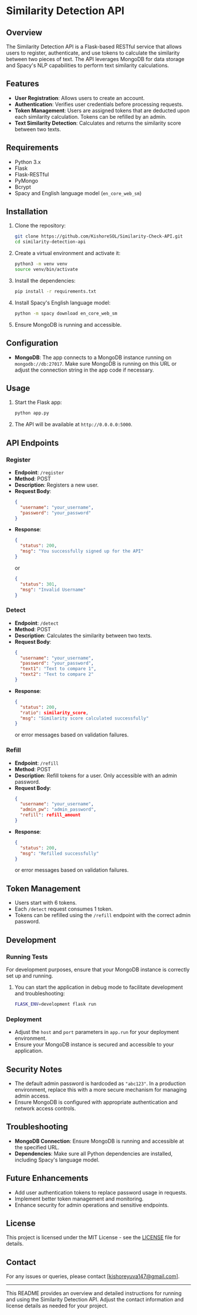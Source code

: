 # Similarity Detection API

## Overview

The Similarity Detection API is a Flask-based RESTful service that allows users to register, authenticate, and use tokens to calculate the similarity between two pieces of text. The API leverages MongoDB for data storage and Spacy's NLP capabilities to perform text similarity calculations.

## Features

- **User Registration**: Allows users to create an account.
- **Authentication**: Verifies user credentials before processing requests.
- **Token Management**: Users are assigned tokens that are deducted upon each similarity calculation. Tokens can be refilled by an admin.
- **Text Similarity Detection**: Calculates and returns the similarity score between two texts.

## Requirements

- Python 3.x
- Flask
- Flask-RESTful
- PyMongo
- Bcrypt
- Spacy and English language model (`en_core_web_sm`)

## Installation

1. Clone the repository:

   ```bash
   git clone https://github.com/KishoreSOL/Similarity-Check-API.git
   cd similarity-detection-api
   ```

2. Create a virtual environment and activate it:

   ```bash
   python3 -m venv venv
   source venv/bin/activate
   ```

3. Install the dependencies:

   ```bash
   pip install -r requirements.txt
   ```

4. Install Spacy's English language model:

   ```bash
   python -m spacy download en_core_web_sm
   ```

5. Ensure MongoDB is running and accessible.

## Configuration

- **MongoDB**: The app connects to a MongoDB instance running on `mongodb://db:27017`. Make sure MongoDB is running on this URL or adjust the connection string in the app code if necessary.

## Usage

1. Start the Flask app:

   ```bash
   python app.py
   ```

2. The API will be available at `http://0.0.0.0:5000`.

## API Endpoints

### Register

- **Endpoint**: `/register`
- **Method**: POST
- **Description**: Registers a new user.
- **Request Body**:
  ```json
  {
    "username": "your_username",
    "password": "your_password"
  }
  ```
- **Response**:
  ```json
  {
    "status": 200,
    "msg": "You successfully signed up for the API"
  }
  ```
  or
  ```json
  {
    "status": 301,
    "msg": "Invalid Username"
  }
  ```

### Detect

- **Endpoint**: `/detect`
- **Method**: POST
- **Description**: Calculates the similarity between two texts.
- **Request Body**:
  ```json
  {
    "username": "your_username",
    "password": "your_password",
    "text1": "Text to compare 1",
    "text2": "Text to compare 2"
  }
  ```
- **Response**:
  ```json
  {
    "status": 200,
    "ratio": similarity_score,
    "msg": "Similarity score calculated successfully"
  }
  ```
  or error messages based on validation failures.

### Refill

- **Endpoint**: `/refill`
- **Method**: POST
- **Description**: Refill tokens for a user. Only accessible with an admin password.
- **Request Body**:
  ```json
  {
    "username": "your_username",
    "admin_pw": "admin_password",
    "refill": refill_amount
  }
  ```
- **Response**:
  ```json
  {
    "status": 200,
    "msg": "Refilled successfully"
  }
  ```
  or error messages based on validation failures.

## Token Management

- Users start with 6 tokens.
- Each `/detect` request consumes 1 token.
- Tokens can be refilled using the `/refill` endpoint with the correct admin password.

## Development

### Running Tests

For development purposes, ensure that your MongoDB instance is correctly set up and running.

1. You can start the application in debug mode to facilitate development and troubleshooting:

   ```bash
   FLASK_ENV=development flask run
   ```

### Deployment

- Adjust the `host` and `port` parameters in `app.run` for your deployment environment.
- Ensure your MongoDB instance is secured and accessible to your application.

## Security Notes

- The default admin password is hardcoded as `"abc123"`. In a production environment, replace this with a more secure mechanism for managing admin access.
- Ensure MongoDB is configured with appropriate authentication and network access controls.

## Troubleshooting

- **MongoDB Connection**: Ensure MongoDB is running and accessible at the specified URL.
- **Dependencies**: Make sure all Python dependencies are installed, including Spacy's language model.

## Future Enhancements

- Add user authentication tokens to replace password usage in requests.
- Implement better token management and monitoring.
- Enhance security for admin operations and sensitive endpoints.

## License

This project is licensed under the MIT License - see the [LICENSE](LICENSE) file for details.

## Contact

For any issues or queries, please contact [kishoreyuva147@gmail.com].

---

This README provides an overview and detailed instructions for running and using the Similarity Detection API. Adjust the contact information and license details as needed for your project.